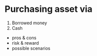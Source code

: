 # Purchasing asset via
1. Borrowed money
2. Cash
- pros & cons
- risk & reward
- possible scenarios 